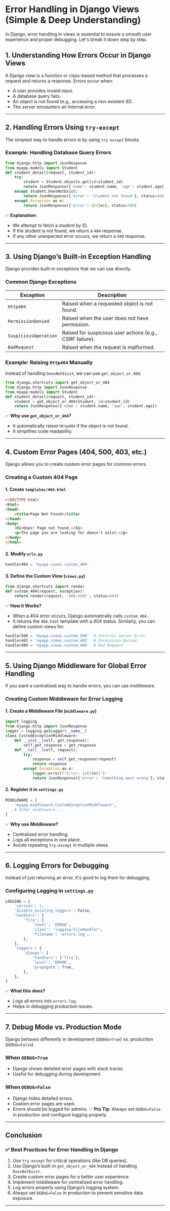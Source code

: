 # Error Handling in Django Views (Simple & Deep Understanding)
In Django, error handling in views is essential to ensure a smooth user experience and proper debugging. Let's break it down step by step.
## 1. Understanding How Errors Occur in Django Views
A Django view is a function or class-based method that processes a request and returns a response. Errors occur when:
- A user provides invalid input.
- A database query fails.
- An object is not found (e.g., accessing a non-existent ID).
- The server encounters an internal error.
---
## 2. Handling Errors Using `try-except`
The simplest way to handle errors is by using `try-except` blocks.
### Example: Handling Database Query Errors
```python
from django.http import JsonResponse
from myapp.models import Student
def student_detail(request, student_id):
    try:
        student = Student.objects.get(id=student_id)
        return JsonResponse({'name': student.name, 'age': student.age})
    except Student.DoesNotExist:
        return JsonResponse({'error': 'Student not found'}, status=404)
    except Exception as e:
        return JsonResponse({'error': str(e)}, status=500)
```
✅ **Explanation**:
- We attempt to fetch a student by ID.
- If the student is not found, we return a `404` response.
- If any other unexpected error occurs, we return a `500` response.
---
## 3. Using Django’s Built-in Exception Handling
Django provides built-in exceptions that we can use directly.
### Common Django Exceptions
| Exception | Description |
|-----------|------------|
| `Http404` | Raised when a requested object is not found. |
| `PermissionDenied` | Raised when the user does not have permission. |
| `SuspiciousOperation` | Raised for suspicious user actions (e.g., CSRF failure). |
| `BadRequest` | Raised when the request is malformed. |
### Example: Raising `Http404` Manually
Instead of handling `DoesNotExist`, we can use `get_object_or_404`:
```python
from django.shortcuts import get_object_or_404
from django.http import JsonResponse
from myapp.models import Student
def student_detail(request, student_id):
    student = get_object_or_404(Student, id=student_id)
    return JsonResponse({'name': student.name, 'age': student.age})
```
✅ **Why use `get_object_or_404`?**
- It automatically raises `Http404` if the object is not found.
- It simplifies code readability.
---
## 4. Custom Error Pages (404, 500, 403, etc.)
Django allows you to create custom error pages for common errors.
### Creating a Custom 404 Page
#### 1. **Create `templates/404.html`**
```html
<!DOCTYPE html>
<html>
<head>
    <title>Page Not Found</title>
</head>
<body>
    <h1>Oops! Page not found.</h1>
    <p>The page you are looking for doesn't exist.</p>
</body>
</html>
```
#### 2. **Modify `urls.py`**
```python
handler404 = 'myapp.views.custom_404'
```
#### 3. **Define the Custom View (`views.py`)**
```python
from django.shortcuts import render
def custom_404(request, exception):
    return render(request, '404.html', status=404)
```
✅ **How it Works?**
- When a 404 error occurs, Django automatically calls `custom_404`.
- It returns the `404.html` template with a 404 status.
Similarly, you can define custom views for:
```python
handler500 = 'myapp.views.custom_500'  # Internal Server Error
handler403 = 'myapp.views.custom_403'  # Permission Denied
handler400 = 'myapp.views.custom_400'  # Bad Request
```
---
## 5. Using Django Middleware for Global Error Handling
If you want a centralized way to handle errors, you can use middleware.
### Creating Custom Middleware for Error Logging
#### 1. **Create a Middleware File (`middleware.py`)**
```python
import logging
from django.http import JsonResponse
logger = logging.getLogger(__name__)
class CustomExceptionMiddleware:
    def __init__(self, get_response):
        self.get_response = get_response
    def __call__(self, request):
        try:
            response = self.get_response(request)
            return response
        except Exception as e:
            logger.error(f"Error: {str(e)}")
            return JsonResponse({'error': 'Something went wrong'}, status=500)
```
#### 2. **Register it in `settings.py`**
```python
MIDDLEWARE = [
    'myapp.middleware.CustomExceptionMiddleware',
    # Other middleware...
]
```
✅ **Why use Middleware?**
- Centralized error handling.
- Logs all exceptions in one place.
- Avoids repeating `try-except` in multiple views.
---
## 6. Logging Errors for Debugging
Instead of just returning an error, it's good to log them for debugging.
### Configuring Logging in `settings.py`
```python
LOGGING = {
    'version': 1,
    'disable_existing_loggers': False,
    'handlers': {
        'file': {
            'level': 'ERROR',
            'class': 'logging.FileHandler',
            'filename': 'errors.log',
        },
    },
    'loggers': {
        'django': {
            'handlers': ['file'],
            'level': 'ERROR',
            'propagate': True,
        },
    },
}
```
✅ **What this does?**
- Logs all errors into `errors.log`.
- Helps in debugging production issues.
---
## 7. Debug Mode vs. Production Mode
Django behaves differently in development (`DEBUG=True`) vs. production (`DEBUG=False`).
### **When `DEBUG=True`**
- Django shows detailed error pages with stack traces.
- Useful for debugging during development.
### **When `DEBUG=False`**
- Django hides detailed errors.
- Custom error pages are used.
- Errors should be logged for admins.
✅ **Pro Tip**: Always set `DEBUG=False` in production and configure logging properly.
---
## Conclusion
### ✅ **Best Practices for Error Handling in Django**
1. Use `try-except` for critical operations (like DB queries).
2. Use Django’s built-in `get_object_or_404` instead of handling `DoesNotExist`.
3. Create custom error pages for a better user experience.
4. Implement middleware for centralized error handling.
5. Log errors properly using Django’s logging system.
6. Always set `DEBUG=False` in production to prevent sensitive data exposure.
---

